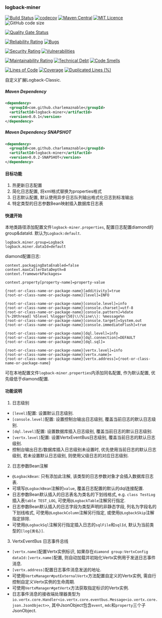 ### logback-miner

[![Build Status](https://travis-ci.org/CharLemAznable/logback-miner.svg?branch=master)](https://travis-ci.org/CharLemAznable/logback-miner)
[![codecov](https://codecov.io/gh/CharLemAznable/logback-miner/branch/master/graph/badge.svg)](https://codecov.io/gh/CharLemAznable/logback-miner)
[![Maven Central](https://maven-badges.herokuapp.com/maven-central/com.github.charlemaznable/logback-miner/badge.svg)](https://maven-badges.herokuapp.com/maven-central/com.github.charlemaznable/logback-miner/)
[![MIT Licence](https://badges.frapsoft.com/os/mit/mit.svg?v=103)](https://opensource.org/licenses/mit-license.php)
![GitHub code size](https://img.shields.io/github/languages/code-size/CharLemAznable/logback-miner)

[![Quality Gate Status](https://sonarcloud.io/api/project_badges/measure?project=CharLemAznable_logback-miner&metric=alert_status)](https://sonarcloud.io/dashboard?id=CharLemAznable_logback-miner)

[![Reliability Rating](https://sonarcloud.io/api/project_badges/measure?project=CharLemAznable_logback-miner&metric=reliability_rating)](https://sonarcloud.io/dashboard?id=CharLemAznable_logback-miner)
[![Bugs](https://sonarcloud.io/api/project_badges/measure?project=CharLemAznable_logback-miner&metric=bugs)](https://sonarcloud.io/dashboard?id=CharLemAznable_logback-miner)

[![Security Rating](https://sonarcloud.io/api/project_badges/measure?project=CharLemAznable_logback-miner&metric=security_rating)](https://sonarcloud.io/dashboard?id=CharLemAznable_logback-miner)
[![Vulnerabilities](https://sonarcloud.io/api/project_badges/measure?project=CharLemAznable_logback-miner&metric=vulnerabilities)](https://sonarcloud.io/dashboard?id=CharLemAznable_logback-miner)

[![Maintainability Rating](https://sonarcloud.io/api/project_badges/measure?project=CharLemAznable_logback-miner&metric=sqale_rating)](https://sonarcloud.io/dashboard?id=CharLemAznable_logback-miner)
[![Technical Debt](https://sonarcloud.io/api/project_badges/measure?project=CharLemAznable_logback-miner&metric=sqale_index)](https://sonarcloud.io/dashboard?id=CharLemAznable_logback-miner)
[![Code Smells](https://sonarcloud.io/api/project_badges/measure?project=CharLemAznable_logback-miner&metric=code_smells)](https://sonarcloud.io/dashboard?id=CharLemAznable_logback-miner)

[![Lines of Code](https://sonarcloud.io/api/project_badges/measure?project=CharLemAznable_logback-miner&metric=ncloc)](https://sonarcloud.io/dashboard?id=CharLemAznable_logback-miner)
[![Coverage](https://sonarcloud.io/api/project_badges/measure?project=CharLemAznable_logback-miner&metric=coverage)](https://sonarcloud.io/dashboard?id=CharLemAznable_logback-miner)
[![Duplicated Lines (%)](https://sonarcloud.io/api/project_badges/measure?project=CharLemAznable_logback-miner&metric=duplicated_lines_density)](https://sonarcloud.io/dashboard?id=CharLemAznable_logback-miner)

自定义扩展Logback-Classic.

##### Maven Dependency

```xml
<dependency>
  <groupId>com.github.charlemaznable</groupId>
  <artifactId>logback-miner</artifactId>
  <version>0.0.1</version>
</dependency>
```

##### Maven Dependency SNAPSHOT

```xml
<dependency>
  <groupId>com.github.charlemaznable</groupId>
  <artifactId>logback-miner</artifactId>
  <version>0.0.2-SNAPSHOT</version>
</dependency>
```

#### 目标功能

1. 热更新日志配置
2. 简化日志配置, 将xml格式替换为properties格式
3. 日志默认配置, 默认使用异步日志队列输出格式化日志到标准输出
4. 特定类型的日志参数Bean映射插入数据库日志表

#### 快速开始

本地类路径添加配置文件```logback-miner.properties```, 配置日志配置diamond的group&dataId. 默认为```Logback:default```.

```
logback.miner.group=Logback
logback.miner.dataId=default
```

diamond配置日志:
```
context.packagingDataEnabled=false
context.maxCallerDataDepth=8
context.frameworkPackages=

context.property[property-name]=property-value

{root-or-class-name-or-package-name}[additivity]=true
{root-or-class-name-or-package-name}[level]=INFO

{root-or-class-name-or-package-name}[console.level]=info
{root-or-class-name-or-package-name}[console.charset]=utf-8
{root-or-class-name-or-package-name}[console.pattern]=%date [%-20thread] %5level %logger{50}\\(%line\\): %message%n
{root-or-class-name-or-package-name}[console.target]=System.out
{root-or-class-name-or-package-name}[console.immediateFlush]=true

{root-or-class-name-or-package-name}[dql.level]=info
{root-or-class-name-or-package-name}[dql.connection]=DEFAULT
{root-or-class-name-or-package-name}[dql.sql]=

{root-or-class-name-or-package-name}[vertx.level]=info
{root-or-class-name-or-package-name}[vertx.name]=
{root-or-class-name-or-package-name}[vertx.address]={root-or-class-name-or-package-name}
```

可在本地配置文件```logback-miner.properties```内添加同名配置, 作为默认配置, 优先级低于diamond配置.

#### 功能说明

1. 日志级别

  * ```[level]```配置: 设置默认日志级别.
  * ```[console.level]```配置: 设置控制台输出日志级别, 覆盖当前日志的默认日志级别.
  * ```[dql.level]```配置: 设置数据库插入日志级别, 覆盖当前日志的默认日志级别.
  * ```[vertx.level]```配置: 设置VertxEventBus日志级别, 覆盖当前日志的默认日志级别.
  * 控制台输出日志/数据库插入日志级别未设置时, 优先使用当前日志的默认日志级别, 若未设置默认日志级别, 则使用父级日志的对应日志级别.

2. 日志参数Bean注解

  * ```@LogbackBean```: 只有添加此注解, 该类型的日志参数对象才会插入数据库日志表.
  * 可填写```@LogbackBean```注解的```value```, 覆盖日志配置的默认的dql连接配置.
  * 日志参数Bean默认插入的日志表名为类名的下划线格式, e.g. ```class TestLog```插入表```table TEST_LOG```, 可使用```@LogbackTable```注解另行指定.
  * 日志参数Bean默认插入的日志字段为类型声明的非静态字段, 列名为字段名的下划线格式, 可使用```@LogbackColumn```注解另行指定, 或使用```@LogbackSkip```注解指定排除.
  * 可使用```@LogbackSql```注解另行指定插入日志的```sqlFile```和```sqlId```, 默认为当前类型的```[log{类名}]```.

3. VertxEventBus 日志事件总线

  * ```[vertx.name]```配置Vertx实例标识, 如果存在```diamond group:VertxConfig dataId:[vertx.name]```配置, 则自动加载并初始化Vertx实例用于发送日志事件消息.
  * ```[vertx.address]```配置日志事件消息发送的地址.
  * 可使用```VertxManager#putExternalVertx```方法配置自定义的Vertx实例, 需自行控制自定义Vertx实例的生命周期.
  * 可使用```VertxManager#getVertx```方法获取指定标识的Vertx实例.
  * 日志事件消息的接收端处理器类型为```io.vertx.core.Handler<io.vertx.core.eventbus.Message<io.vertx.core.json.JsonObject>>```, 其中JsonObject包含```event```, ```mdc```和```property```三个子JsonObject.
